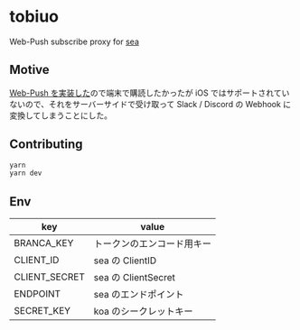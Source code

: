 # tobiuo

Web-Push subscribe proxy for [sea](https://github.com/rinsuki/sea)

## Motive

[Web-Push を実装した](https://github.com/rinsuki/sea/pull/48)ので端末で購読したかったが iOS ではサポートされていないので、それをサーバーサイドで受け取って Slack / Discord の Webhook に変換してしまうことにした。<br>

## Contributing

```sh
yarn
yarn dev
```

## Env

| key           | value                      |
| ------------- | -------------------------- |
| BRANCA_KEY    | トークンのエンコード用キー |
| CLIENT_ID     | sea の ClientID            |
| CLIENT_SECRET | sea の ClientSecret        |
| ENDPOINT      | sea のエンドポイント       |
| SECRET_KEY    | koa のシークレットキー     |
